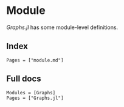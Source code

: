 # Module

*Graphs.jl* has some module-level definitions.

## Index

```@index
Pages = ["module.md"]
```

## Full docs

```@autodocs
Modules = [Graphs]
Pages = ["Graphs.jl"]

```